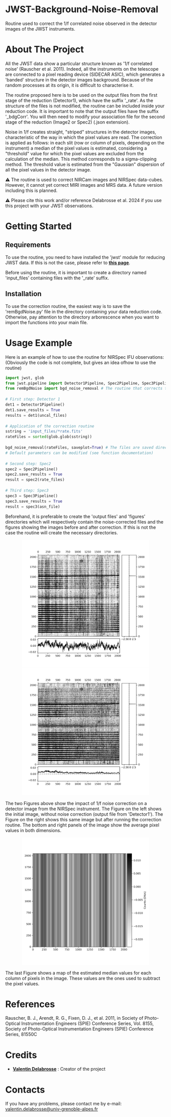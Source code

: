# JWST-Background-Noise-Removal
Routine used to correct the 1/f correlated noise observed in the detector images of the JWST instruments.

# About The Project 
All the JWST data show a particular structure known as '1/f correlated noise' (Rauscher et al. 2011). Indeed, all the instruments on the telescope are connected to a pixel reading device (SIDECAR ASIC), which generates a 'banded' structure in the detector images background. Because of the random processes at its origin, it is difficult to characterise it. 

The routine proposed here is to be used on the output files from the first stage of the reduction (Detector1), which have the suffix '_rate'. As the structure of the files is not modified, the routine can be included inside your reduction code. It is important to note that the output files have the suffix '_bdgCorr'. You will then need to modify your association file for the second stage of the reduction (Image2 or Spec2) (.json extension). 

Noise in 1/f creates straight, "striped" structures in the detector images, characteristic of the way in which the pixel values are read. The correction is applied as follows: in each slit (row or column of pixels, depending on the instrument) a median of the pixel values is estimated, considering a "threshold" value for which the pixel values are excluded from the calculation of the median. This method corresponds to a sigma-clipping method. The threshold value is estimated from the "Gaussian" dispersion of all the pixel values in the detector image.

⚠️ The routine is used to correct NIRCam images and NIRSpec data-cubes. However, it cannot yet correct MIRI images and MRS data. A future version including this is planned. 

⚠️ Please cite this work and/or reference Delabrosse et al. 2024 if you use this project with your JWST observations.

# Getting Started 


## Requirements 
To use the routine, you need to have installed the 'jwst' module for reducing JWST data. If this is not the case, please refer to [<u>**this page**</u>](https://jwst-pipeline.readthedocs.io/en/latest/getting_started/quickstart.html). 

Before using the routine, it is important to create a directory named 'input_files' containing files with the '_rate' suffix.

## Installation 
To use the correction routine, the easiest way is to save the 'remBgdNoise.py' file in the directory containing your data reduction code. Otherwise, pay attention to the directory arborescence when you want to import the functions into your main file. 

# Usage Example 
Here is an example of how to use the routine for NIRSpec IFU observations: (Obviously the code is not complete, but gives an idea of ​​how to use the routine)

```python 
import jwst, glob
from jwst.pipeline import Detector1Pipeline, Spec2Pipeline, Spec3Pipeline
from remBgdNoise import bgd_noise_removal # The routine that corrects the 1/f correlated noise

# First step: Detector 1
det1 = Detector1Pipeline()
det1.save_results = True
results = det1(uncal_files)

# Application of the correction routine
sstring = 'input_files/*rate.fits'
rateFiles = sorted(glob.glob(sstring))

bgd_noise_removal(rateFiles, saveplot=True) # The files are saved directly in an 'output_files' directory
# Default parameters can be modified (see function documentation)

# Second step: Spec2
spec2 = Spec2Pipeline()
spec2.save_results = True
result = spec2(rate_files)

# Third step: Spec3
spec3 = Spec3Pipeline()
spec3.save_results = True                
result = spec3(asn_file)

```

Beforehand, it is preferable to create the 'output files' and 'figures' directories which will respectively contain the noise-corrected files and the figures showing the images before and after correction. If this is not the case the routine will create the necessary directories.

<p align="center">
	<img src="https://github.com/delabrov/JWST-Background-Noise-Removal/blob/main/figures/beforeCorr_jw01644006001_05101_00001_nrs2_rate.png" width="400">
	<img src="https://github.com/delabrov/JWST-Background-Noise-Removal/blob/main/figures/afterCorr_jw01644006001_05101_00001_nrs2_rate.png" width="400">
</p>

The two Figures above show the impact of 1/f noise correction on a detector image from the NIRSpec instrument. The Figure on the left shows the initial image, without noise correction (output file from 'Detector1'). The Figure on the right shows this same image but after running the correction routine. The bottom and right panels of the image show the average pixel values ​​in both dimensions.

<p align="center">
	<img src="https://github.com/delabrov/JWST-Background-Noise-Removal/blob/main/figures/medianMap_jw01644006001_05101_00001_nrs2_rate.png" width="400">
</p>

The last Figure shows a map of the estimated median values ​​for each column of pixels in the image. These values ​​are the ones used to subtract the pixel values.

# References 
Rauscher, B. J., Arendt, R. G., Fixen, D. J., et al. 2011, in Society of Photo-Optical Instrumentation Engineers (SPIE) Conference Series, Vol. 8155, Society of Photo-Optical Instrumentation Engineers (SPIE) Conference Series, 81550C

# Credits
* [**Valentin Delabrosse**](https://github.com/delabrov) : Creator of the project

# Contacts 
If you have any problems, please contact me by e-mail: valentin.delabrosse@univ-grenoble-alpes.fr
